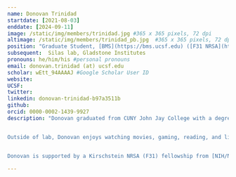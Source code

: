 ```yaml
---
name: Donovan Trinidad
startdate: [2021-08-03]
enddate: [2024-09-11]
image: /static/img/members/trinidad.jpg #365 x 365 pixels, 72 dpi
altimage: /static/img/members/trinidad_pb.jpg  #365 x 365 pixels, 72 dpi
position: "Graduate Student, [BMS](https://bms.ucsf.edu) ([F31 NRSA](https://www.nigms.nih.gov/))"
subsequent:  Silas lab, Gladstone Institutes
pronouns: he/him/his #personal pronouns
email: donovan.trinidad (at) ucsf.edu
scholar: wEtt_94AAAAJ #Google Scholar User ID
website:
UCSF:
twitter:
linkedin: donovan-trinidad-b97a3511b
github:
orcid: 0000-0002-1439-9927
description: "Donovan graduated from CUNY John Jay College with a degree in Cell and Molecular Biology. As an undergraduate, he worked under [Dr. Nathan Lents](https://nathanlents.wordpress.com) to help develop a computational model that determined an individual's time of death based on changes in the cadaver's skin microbiome. Donovan is studying the structure-function relationship of the ESX-3 secretion system in M. smegmatis using mutational scanning approaches.


Outside of lab, Donovan enjoys watching movies, gaming, reading, and listening to music. He promises he isn't ignoring you, he's just wearing headphones and they're hidden by his hair.


Donovan is supported by a Kirschstein NRSA (F31) fellowship from [NIH/NIGMS](https://www.nigms.nih.gov/)."

---
```

